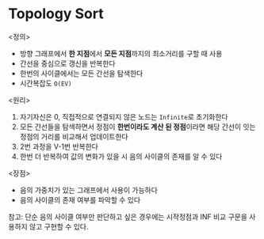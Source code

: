 # Topology Sort

<정의>
- 방향 그래프에서 <b>한 지점</b>에서 <b>모든 지점</b>까지의 최소거리를 구할 때 사용
- 간선을 중심으로 갱신을 반복한다
- 한번의 사이클에서는 모든 간선을 탐색한다
- 시간복잡도 `O(EV)`

<원리>
1. 자기자신은 0, 직접적으로 연결되지 않은 노드는 `Infinite`로 초기화한다
2. 모든 간선들을 탐색하면서 정점이 <b>한번이라도 계산 된 정점</b>이라면 해당 간선이 잇는 정점의 거리를 비교해서 업데이트한다
3. 2번 과정을 V-1번 반복한다
4. 한번 더 반복하여 값의 변화가 있을 시 음의 사이클의 존재를 알 수 있다

<장점>
- 음의 가중치가 있는 그래프에서 사용이 가능하다
- 음의 사이클의 존재 여부를 파악할 수 있다

참고: 단순 음의 사이클 여부만 판단하고 싶은 경우에는 시작정점과 INF 비교 구문을 사용하지 않고 구현할 수 있다.

